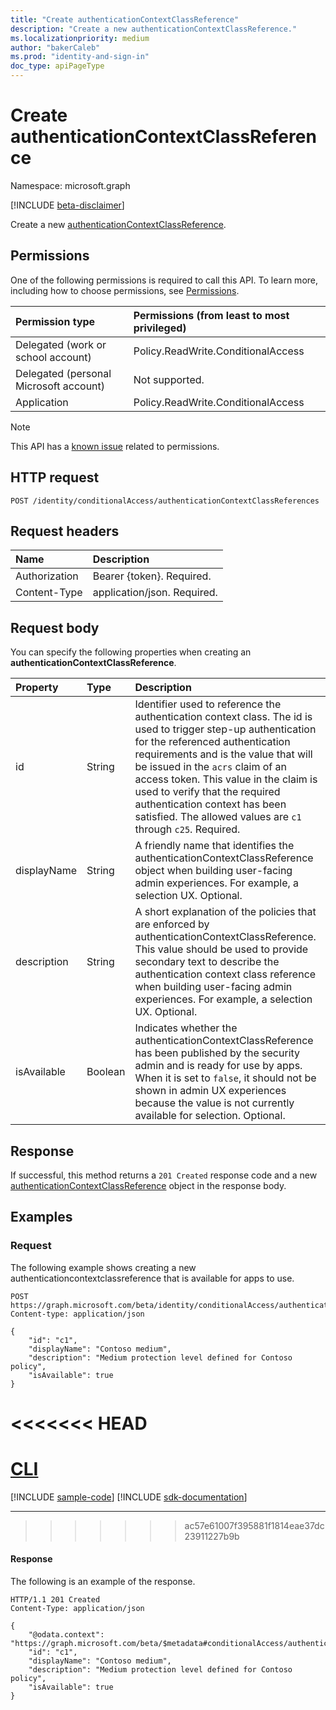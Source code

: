 ```yaml
---
title: "Create authenticationContextClassReference"
description: "Create a new authenticationContextClassReference."
ms.localizationpriority: medium
author: "bakerCaleb"
ms.prod: "identity-and-sign-in"
doc_type: apiPageType
---
```


# Create authenticationContextClassReference

Namespace: microsoft.graph

[!INCLUDE [beta-disclaimer](../../includes/beta-disclaimer.md)]

Create a new [authenticationContextClassReference](../resources/authenticationContextClassReference.md).

## Permissions

One of the following permissions is required to call this API. To learn more, including how to choose permissions, see [Permissions](/graph/permissions-reference).

|Permission type                        | Permissions (from least to most privileged)                    |
|:--------------------------------------|:---------------------------------------------------------------|
|Delegated (work or school account)     | Policy.ReadWrite.ConditionalAccess |
|Delegated (personal Microsoft account) | Not supported. |
|Application                            | Policy.ReadWrite.ConditionalAccess |

> [!NOTE]
> This API has a [known issue](/graph/known-issues#permissions) related to permissions.

## HTTP request

<!-- { "blockType": "ignored" } -->

```http
POST /identity/conditionalAccess/authenticationContextClassReferences
```

## Request headers

| Name          | Description      |
|:--------------|:-----------------|
| Authorization | Bearer {token}. Required.   |
| Content-Type  | application/json. Required. |

## Request body

You can specify the following properties when creating an **authenticationContextClassReference**.

|Property|Type|Description|
|:---|:---|:---|
| id | String|Identifier used to reference the authentication context class. The id is used to trigger step-up authentication for the referenced authentication requirements and is the value that will be issued in the `acrs` claim of an access token. This value in the claim is used to verify that the required authentication context has been satisfied. The allowed values are `c1` through `c25`. Required.|
|displayName|String|A friendly name that identifies the authenticationContextClassReference object when building user-facing admin experiences. For example, a selection UX. Optional.|
|description|String|A short explanation of the policies that are enforced by authenticationContextClassReference. This value should be used to provide secondary text to describe the authentication context class reference when building user-facing admin experiences. For example, a selection UX. Optional.|
|isAvailable|Boolean|Indicates whether the authenticationContextClassReference has been published by the security admin and is ready for use by apps. When it is set to `false`, it should not be shown in admin UX experiences because the value is not currently available for selection. Optional.|

## Response

If successful, this method returns a `201 Created` response code and a new [authenticationContextClassReference](../resources/authenticationcontextclassreference.md) object in the response body.

## Examples

### Request
The following example shows creating a new authenticationcontextclassreference that is available for apps to use.




<!-- {
  "blockType": "request",
  "name": "create_authenticationcontextclassreference"
}-->

```http
POST https://graph.microsoft.com/beta/identity/conditionalAccess/authenticationContextClassReferences
Content-type: application/json

{
    "id": "c1",
    "displayName": "Contoso medium",
    "description": "Medium protection level defined for Contoso policy",
    "isAvailable": true
}

```

<<<<<<< HEAD
=======
# [CLI](#tab/cli)
[!INCLUDE [sample-code](../includes/snippets/cli/create-authenticationcontextclassreference-cli-snippets.md)]
[!INCLUDE [sdk-documentation](../includes/snippets/snippets-sdk-documentation-link.md)]

---
>>>>>>> ac57e61007f395881f1814eae37dc23911227b9b

#### Response

The following is an example of the response.
<!-- {
  "blockType": "response",
  "truncated": false,
  "@odata.type": "microsoft.graph.authenticationContextClassReference"
} -->

```http
HTTP/1.1 201 Created
Content-Type: application/json

{
    "@odata.context": "https://graph.microsoft.com/beta/$metadata#conditionalAccess/authenticationContextClassReference/$entity",
    "id": "c1",
    "displayName": "Contoso medium",
    "description": "Medium protection level defined for Contoso policy",
    "isAvailable": true
}

```

<!-- uuid: 16cd6b66-4b1a-43a1-adaf-3a886856ed98
2019-02-04 14:57:30 UTC -->
<!-- {
  "type": "#page.annotation",
  "description": "Create authenticationContextClassReference",
  "keywords": "",
  "section": "documentation",
  "tocPath": ""
}-->

